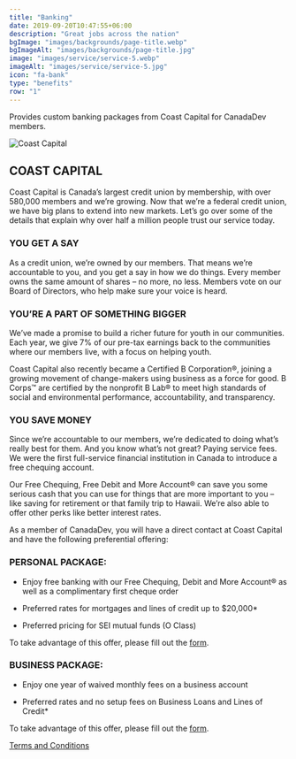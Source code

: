 ```yaml
---
title: "Banking"
date: 2019-09-20T10:47:55+06:00
description: "Great jobs across the nation"
bgImage: "images/backgrounds/page-title.webp"
bgImageAlt: "images/backgrounds/page-title.jpg"
image: "images/service/service-5.webp"
imageAlt: "images/service/service-5.jpg"
icon: "fa-bank"
type: "benefits"
row: "1"
---
```


Provides custom banking packages from Coast Capital for CanadaDev members.

![Coast Capital](/images/coast.png)

## COAST CAPITAL 

Coast Capital is Canada’s largest credit union by membership, with over 580,000 members and we’re growing. Now that we’re a federal credit union, we have big plans to extend into new markets. Let’s go over some of the details that explain why over half a million people trust our service today.

### YOU GET A SAY
As a credit union, we’re owned by our members. That means we’re accountable to you, and you get a say in how we do things. Every member owns the same amount of shares – no more, no less. Members vote on our Board of Directors, who help make sure your voice is heard.

### YOU’RE A PART OF SOMETHING BIGGER
We’ve made a promise to build a richer future for youth in our communities. Each year, we give 7% of our pre-tax earnings back to the communities where our members live, with a focus on helping youth. 

Coast Capital also recently became a Certified B Corporation®, joining a growing movement of change-makers using business as a force for good. B Corps™ are certified by the nonprofit B Lab® to meet high standards of social and environmental performance, accountability, and transparency.

### YOU SAVE MONEY
Since we’re accountable to our members, we’re dedicated to doing what’s really best for them. And you know what’s not great? Paying service fees. We were the first full-service financial institution in Canada to introduce a free chequing account. 

Our Free Chequing, Free Debit and More Account® can save you some serious cash that you can use for things that are more important to you – like saving for retirement or that family trip to Hawaii. We’re also able to offer other perks like better interest rates. 

As a member of CanadaDev, you will have a direct contact at Coast Capital and have the following preferential offering:

### PERSONAL PACKAGE:
* Enjoy free banking with our Free Chequing, Debit and More Account® as well as a complimentary first cheque order

* Preferred rates for mortgages and lines of credit up to $20,000*

* Preferred pricing for SEI mutual funds (O Class)

To take advantage of this offer, please fill out the [form](/personal-banking).

### BUSINESS PACKAGE:
* Enjoy one year of waived monthly fees on a business account

* Preferred rates and no setup fees on Business Loans and Lines of Credit*

To take advantage of this offer, please fill out the [form](/business-banking).

[Terms and Conditions](/pdfs/coast_disclaimer.pdf)
